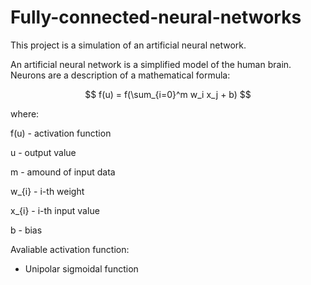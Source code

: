 # Fully-connected-neural-networks

This project is a simulation of an artificial neural network.

An artificial neural network is a simplified model of the human brain. Neurons are a description of a mathematical formula:

$$ f(u) = f(\sum_{i=0}^m w_i x_j + b) $$

where:

f(u) - activation function

u - output value

m - amound of input data

w_{i} - i-th weight

x_{i} - i-th input value

b - bias

Avaliable activation function:
- Unipolar sigmoidal function
